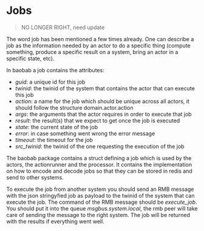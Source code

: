 # Jobs

> NO LONGER RIGHT, need update

The word job has been mentioned a few times already. One can describe a job as the information needed by an actor to do a specific thing (compute something, produce a specific result on a system, bring an actor in a specific state, etc).

In baobab a job contains the attributes:
- *guid*: a unique id for this job
- *twinid*: the twinid of the system that contains the actor that can execute this job
- *action*: a name for the job which should be unique across all actors, it should follow the structure domain.actor.action
- *args*: the arguments that the actor requires in order to execute that job
- *result*: the result(s) that we expect to get once the job is executed
- *state*: the current state of the job
- *error*: in case something went wrong the error message
- *timeout*: the timeout for the job
- *src_twinid*: the twinid of the one requesting the execution of the job

The baobab package contains a struct defining a job which is used by the actors, the actionrunner and the processor. It contains the implementation on how to encode and decode jobs so that they can be stored in redis and send to other systems. 

To execute the job from another system you should send an RMB message with the json stringyfied job as payload to the twinid of the system that can execute the job. The command of the RMB message should be *execute_job*. You should put it into the queue *msgbus.system.local*, the rmb peer will take care of sending the message to the right system. The job will be returned with the results if everything went well.